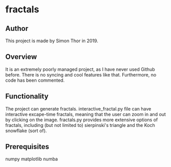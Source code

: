 # fractals

## Author
This project is made by Simon Thor in 2019.

## Overview
It is an extremely poorly managed project, as I have never used Github before. There is no syncing and cool features like that.
Furthermore, no code has been commented.

## Functionality
The project can generate fractals. 
interactive_fractal.py file can have interactive excape-time fractals, meaning that the user can zoom in and out by clicking on the image.
fractals.py provides more extensive options of fractals, including (but not limited to) sierpinski's triangle and the Koch snowflake (sort of).

## Prerequisites
numpy
matplotlib
numba

